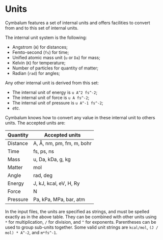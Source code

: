 # Units

Cymbalum features a set of internal units and offers facilities to convert
from and to this set of internal units.

The internal unit system is the following:
- Angstrom (`A`) for distances;
- Femto-second (`fs`) for time;
- Unified atomic mass unit (`u` or `Da`) for mass;
- Kelvin (`K`) for temperature;
- Number of particles for quantity of matter;
- Radian (`rad`) for angles;

Any other internal unit is derived from this set:
- The internal unit of energy is `u A^2 fs^-2`;
- The internal unit of force is `u A fs^-2`;
- The internal unit of pressure is `u A^-1 fs^-2`;
- *etc.*

Cymbalum knows how to convert any value in these internal unit to others units.
The accepted units are:

| Quantity    | Accepted units                    |
|-------------|-----------------------------------|
| Distance    | A, &Aring;, nm, pm, fm, m, bohr   |
| Time        | fs, ps, ns                        |
| Mass        | u, Da, kDa, g, kg                 |
| Matter      | mol                               |
| Angle       | rad, deg                          |
| Energy      | J, kJ, kcal, eV, H, Ry            |
| Force       | N                                 |
| Pressure    | Pa, kPa, MPa, bar, atm            |

In the input files, the units are specified as strings, and must be spelled
exactly as in the above table. They can be combined with other units using `*`
for multiplication, `/` for division, and  `^` for exponents. Parentheses can be
used to group sub-units together. Some valid unit strings are `kcal/mol`, `(J /
mol) * A^-2`, and `m*fs^-1`.

